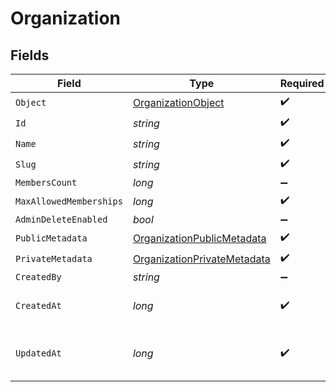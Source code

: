 # Organization


## Fields

| Field                                                                                 | Type                                                                                  | Required                                                                              | Description                                                                           |
| ------------------------------------------------------------------------------------- | ------------------------------------------------------------------------------------- | ------------------------------------------------------------------------------------- | ------------------------------------------------------------------------------------- |
| `Object`                                                                              | [OrganizationObject](../../Models/Components/OrganizationObject.md)                   | :heavy_check_mark:                                                                    | N/A                                                                                   |
| `Id`                                                                                  | *string*                                                                              | :heavy_check_mark:                                                                    | N/A                                                                                   |
| `Name`                                                                                | *string*                                                                              | :heavy_check_mark:                                                                    | N/A                                                                                   |
| `Slug`                                                                                | *string*                                                                              | :heavy_check_mark:                                                                    | N/A                                                                                   |
| `MembersCount`                                                                        | *long*                                                                                | :heavy_minus_sign:                                                                    | N/A                                                                                   |
| `MaxAllowedMemberships`                                                               | *long*                                                                                | :heavy_check_mark:                                                                    | N/A                                                                                   |
| `AdminDeleteEnabled`                                                                  | *bool*                                                                                | :heavy_minus_sign:                                                                    | N/A                                                                                   |
| `PublicMetadata`                                                                      | [OrganizationPublicMetadata](../../Models/Components/OrganizationPublicMetadata.md)   | :heavy_check_mark:                                                                    | N/A                                                                                   |
| `PrivateMetadata`                                                                     | [OrganizationPrivateMetadata](../../Models/Components/OrganizationPrivateMetadata.md) | :heavy_check_mark:                                                                    | N/A                                                                                   |
| `CreatedBy`                                                                           | *string*                                                                              | :heavy_minus_sign:                                                                    | N/A                                                                                   |
| `CreatedAt`                                                                           | *long*                                                                                | :heavy_check_mark:                                                                    | Unix timestamp of creation.<br/>                                                      |
| `UpdatedAt`                                                                           | *long*                                                                                | :heavy_check_mark:                                                                    | Unix timestamp of last update.<br/>                                                   |